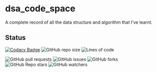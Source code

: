 # dsa_code_space
A complete record of all the data structure and algorithm that I've learnt.

## Status
[![Codacy Badge](https://app.codacy.com/project/badge/Grade/7d88520caba84fec95830312a4407058)](https://www.codacy.com/gh/shubhansu31/dsa_code_space/dashboard?utm_source=github.com&amp;utm_medium=referral&amp;utm_content=shubhansu31/dsa_code_space&amp;utm_campaign=Badge_Grade)
![GitHub repo size](https://img.shields.io/github/repo-size/shubhansu31/dsa_code_space?style=flat-square)
![Lines of code](https://img.shields.io/tokei/lines/github/shubhansu31/dsa_code_space?style=flat-square)

![GitHub pull requests](https://img.shields.io/github/issues-pr-raw/shubhansu31/dsa_code_space?style=flat-square)
![GitHub issues](https://img.shields.io/github/issues/shubhansu31/dsa_code_space?style=flat-square) ![GitHub forks](https://img.shields.io/github/forks/shubhansu31/dsa_code_space?style=flat-square) ![GitHub Repo stars](https://img.shields.io/github/stars/shubhansu31/dsa_code_space?style=flat-square) ![GitHub watchers](https://img.shields.io/github/watchers/shubhansu31/dsa_code_space?style=flat-square)
